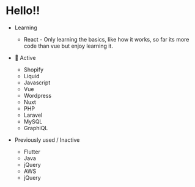 
<h1>Hello!!</h1>

- Learning
     - React
            - Only learning the basics, like how it works, so far its more code than vue but enjoy learning it.

- 🌱 Active
     - Shopify
     - Liquid
     - Javascript
     - Vue
     - Wordpress
     - Nuxt
     - PHP 
     - Laravel
     - MySQL
     - GraphiQL
     
- Previously used / Inactive
     - Flutter
     - Java
     - jQuery
     - AWS
     - jQuery
 
     
